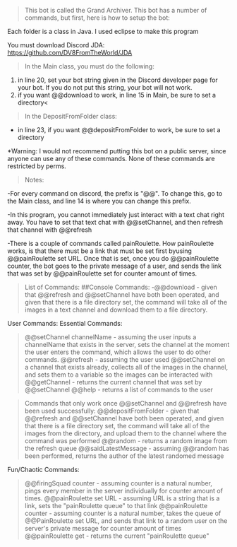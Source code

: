 >This bot is called the Grand Archiver. This bot has a number of commands, but first, here is how to setup the bot:

Each folder is a class in Java. I used eclipse to make this program

You must download Discord JDA: https://github.com/DV8FromTheWorld/JDA

>In the Main class, you must do the following:
  1. in line 20, set your bot string given in the Discord developer page for your bot. If you do not put this string, your bot will not work.
  2. if you want @@download to work, in line 15 in Main, be sure to set a directory<
  
>In the DepositFromFolder class:
  - in line 23, if you want @@depositFromFolder to work, be sure to set a directory
  
*Warning: I would not recommend putting this bot on a public server, since anyone can use any of these commands. None of these commands are restricted by perms.

>Notes:

-For every command on discord, the prefix is "@@". To change this, go to the Main class, and line 14 is where you can change this prefix.

-In this program, you cannot immediately just interact with a text chat right away. You have to set that text chat with @@setChannel, and then refresh that channel with @@refresh

-There is a couple of commands called painRoulette. How painRoulette works, is that there must be a link that must be set first byusing @@painRoulette set URL. Once that is set, once you do @@painRoulette counter, the bot goes to the private message of a user, and sends the link that was set by @@painRoulette set for counter amount of times.

>List of Commands:
##Console Commands:
  -@@download - given that @@refresh and @@setChannel have both been operated, and given that there is a file directory set, the command will take all of the images in a text channel and download them to a file directory.
  
  User Commands:
  Essential Commands:
  >@@setChannel channelName - assuming the user inputs a channelName that exists in the server, sets the channel at the moment the user enters the command, which allows the user to do other commands.
  >@@refresh - assuming the user used @@setChannel on a channel that exists already, collects all of the images in the channel, and sets them to a variable so the images can be interacted with
  >@@getChannel - returns the current channel that was set by @@setChannel
  >@@help - returns a list of commands to the user
  
  >Commands that only work once @@setChannel and @@refresh have been used successfully:
  >@@depositFromFolder - given that @@refresh and @@setChannel have both been operated, and given that there is a file directory set, the command will take all of the images from the directory, and upload them to the channel where the command was performed
  >@@random - returns a random image from the refresh queue
  >@@saidLatestMessage - assuming @@random has been performed, returns the author of the latest randomed message
  
  Fun/Chaotic Commands:
  >@@firingSquad counter - assuming counter is a natural number, pings every member in the server individually for counter amount of times.
  >@@painRoulette set URL - assuming URL is a string that is a link, sets the "painRoulette queue" to that link
  >@@painRoulette counter - assuming counter is a natural number, takes the queue of @@PainRoulette set URL, and sends that link to a random user on the server's private message for counter amount of times
  >@@painRoulette get - returns the current "painRoulette queue"
  
  


  
